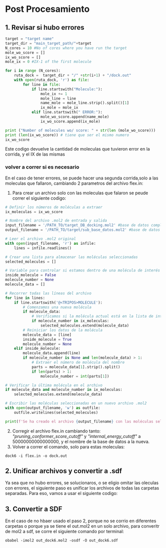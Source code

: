 # Post Procesamiento
## 1. Revisar si hubo errores
```python
target = "target name"
target_dir = "main_target_path/"+target
N_cores = 10 #No of cores where you have run the target
mole_wo_score = []
ix_wo_score = []
mole_ix = 0 #IX-1 of the first molecule

for i in range (N_cores):
    ruta_dock =  target_dir + "/" +str(i+1) + "/dock.out"
    with open(ruta_dock, 'r') as file:
        for line in file:
            if line.startswith("Molecule:"):
                mole_ix += 1
                mole_line = line
                name_mole = mole_line.strip().split()[1]
                ix_mole = mole_ix
            elif line.startswith(" ERROR:"):
                mole_wo_score.append(name_mole)
                ix_wo_score.append(ix_mole)

print ("Number of molecules wo/ score: " + str(len (mole_wo_score)))
print (len(ix_wo_score)) # tiene que ser el mismo numero
ix_wo_score
```

Este codigo devuelve la cantidad de moleculas que tuvieron error en la corrida, y el IX de las mismas
### volver a correr si es necesario

En el caso de tener errores, se puede hacer una segunda corrida,solo a las moleculas que fallaron, cambiando 2 parametros del archivo flex.in: <br>
1. Para crear un archivo solo con las moleculas que falaron se peude correr el siguiente codigo: <br>
```python
# Definir los números de moléculas a extraer
ix_moleculas = ix_wo_score

# Nombre del archivo .mol2 de entrada y salida
input_filename = '/PATH_TO/target_DB_docking.mol2' #base de datos completa
output_filename = '/PATH_TO/target/sub_base_datos.mol2' #base de datos de solo las moleculas que fallaron

# Leer el archivo .mol2 original
with open(input_filename, 'r') as infile:
    lines = infile.readlines()

# Crear una lista para almacenar las moléculas seleccionadas
selected_molecules = []

# Variable para controlar si estamos dentro de una molécula de interés
inside_molecule = False
molecule_number = None
molecule_data = []

# Recorrer todas las líneas del archivo
for line in lines:
    if line.startswith('@<TRIPOS>MOLECULE'):
        # Comenzamos una nueva molécula
        if molecule_data:
            # Verificamos si la molécula actual está en la lista de interés
            if molecule_number in ix_moleculas:
                selected_molecules.extend(molecule_data)
        # Reiniciar los datos de la molécula
        molecule_data = [line]
        inside_molecule = True
        molecule_number = None
    elif inside_molecule:
        molecule_data.append(line)
        if molecule_number is None and len(molecule_data) > 1:
            # Extraer el número de molécula del nombre
            parts = molecule_data[1].strip().split()
            if len(parts) > 1:
                molecule_number = int(parts[1])

# Verificar la última molécula en el archivo
if molecule_data and molecule_number in ix_moleculas:
    selected_molecules.extend(molecule_data)

# Escribir las moléculas seleccionadas en un nuevo archivo .mol2
with open(output_filename, 'w') as outfile:
    outfile.writelines(selected_molecules)

print(f'Se ha creado el archivo {output_filename} con las moléculas seleccionadas.')
```
2. Corregir el archivo flex.in cambiando tanto: *"pruning_conformer_score_cutoff"* y *"internal_energy_cutoff"* a 50000000000000000, y el nombre de la base de datos a la nueva.
3. Volver a correr el comando, solo para estas moleculas: <br>
```
dock6 -i flex.in -o dock.out
```
## 2. Unificar archivos y convertir a .sdf
Ya sea que no hubo errores, se solucionaros, o se eligio omitar las oleculas con errores, el siguiente paso es unificar los archivos de todas las carpetas separadas. Para eso, vamos a usar el siguiente codigo:

## 3. Convertir a SDF
En el caso de no hbaer usado el paso 2, porque no se corrio en diferentes carpetas o porque ya se tiene el out.mol2 en un solo archivo, para converitr de mol2 a sdf, se corre el siguiente comando por terminal:
```
obabel -imol2 out_dock6.mol2 -osdf -O out_dock6.sdf
```

